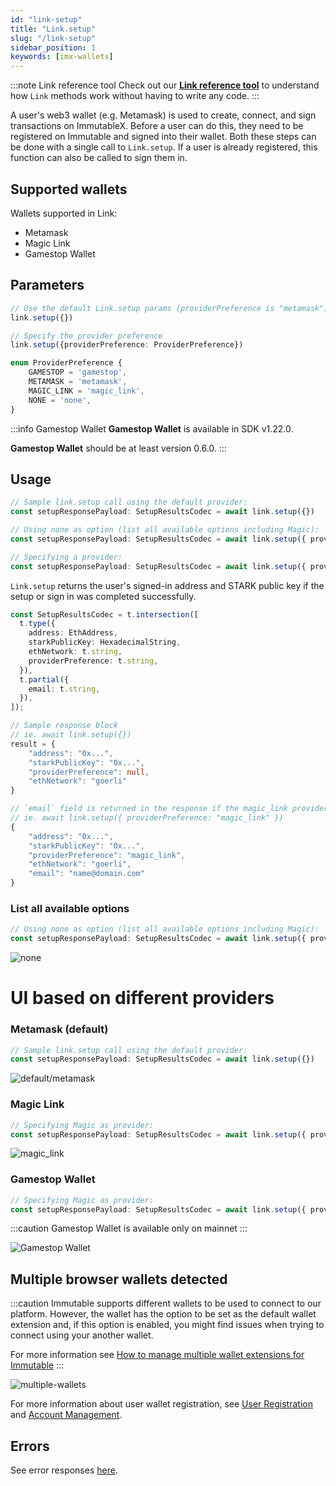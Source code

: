 ```yaml
---
id: "link-setup"
title: "Link.setup"
slug: "/link-setup"
sidebar_position: 1
keywords: [imx-wallets]
---
```


:::note Link reference tool
Check out our **[Link reference tool](https://tools.immutable.com/link-reference/)** to understand how `Link` methods work without having to write any code.
:::

A user's web3 wallet (e.g. Metamask) is used to create, connect, and sign transactions on ImmutableX. Before a user can do this, they need to be registered on Immutable and signed into their wallet. Both these steps can be done with a single call to `Link.setup`. If a user is already registered, this function can also be called to sign them in.

## Supported wallets

Wallets supported in Link:
- Metamask
- Magic Link
- Gamestop Wallet

## Parameters

```typescript
// Use the default Link.setup params (providerPreference is "metamask")
link.setup({})

// Specify the provider preference
link.setup({providerPreference: ProviderPreference})

enum ProviderPreference {
    GAMESTOP = 'gamestop',
    METAMASK = 'metamask',
    MAGIC_LINK = 'magic_link',
    NONE = 'none',
}

```

:::info Gamestop Wallet
**Gamestop Wallet** is available in SDK v1.22.0.

**Gamestop Wallet** should be at least version 0.6.0.
:::

## Usage

```typescript
// Sample link.setup call using the default provider:
const setupResponsePayload: SetupResultsCodec = await link.setup({})

// Using none as option (list all available options including Magic):
const setupResponsePayload: SetupResultsCodec = await link.setup({ providerPreference: "none" })

// Specifying a provider:
const setupResponsePayload: SetupResultsCodec = await link.setup({ providerPreference: "magic_link" })
```

`Link.setup` returns the user's signed-in address and STARK public key if the setup or sign in was completed successfully.

```typescript
const SetupResultsCodec = t.intersection([
  t.type({
    address: EthAddress,
    starkPublicKey: HexadecimalString,
    ethNetwork: t.string,
    providerPreference: t.string,
  }),
  t.partial({
    email: t.string,
  }),
]);

// Sample response block
// ie. await link.setup({})
result = {
    "address": "0x...",
    "starkPublicKey": "0x...",
    "providerPreference": null,
    "ethNetwork": "goerli"
}

// `email` field is returned in the response if the magic_link provider is requested
// ie. await link.setup({ providerPreference: "magic_link" })
{
    "address": "0x...",
    "starkPublicKey": "0x...",
    "providerPreference": "magic_link",
    "ethNetwork": "goerli",
    "email": "name@domain.com"
}
```

### List all available options
```typescript
// Using none as option (list all available options including Magic):
const setupResponsePayload: SetupResultsCodec = await link.setup({ providerPreference: "none" })
```
![none](/img/link-setup/none.png 'none')

# UI based on different providers

### Metamask (default)
```typescript
// Sample link.setup call using the default provider:
const setupResponsePayload: SetupResultsCodec = await link.setup({})
```
![default/metamask](/img/link-setup/default-metamask.png 'default/metamask')

### Magic Link
```typescript
// Specifying Magic as provider:
const setupResponsePayload: SetupResultsCodec = await link.setup({ providerPreference: "magic_link" })
```
![magic_link](/img/link-setup/magic_link.png 'magic_link')


### Gamestop Wallet
```typescript
// Specifying Magic as provider:
const setupResponsePayload: SetupResultsCodec = await link.setup({ providerPreference: "gamestop" })
```

:::caution
Gamestop Wallet is available only on mainnet
:::

![Gamestop Wallet](/img/link-setup/gamestop.png 'Gamestop Wallet')

## Multiple browser wallets detected

:::caution
Immutable supports different wallets to be used to connect to our platform. However, the wallet has the option to be set as the default wallet extension and, if this option is enabled, you might find issues when trying to connect using your another wallet.

For more information see [How to manage multiple wallet extensions for Immutable](https://support.immutable.com/hc/en-us/articles/5160531224079-Managing-multiple-wallet-extensions-for-Immutable)
:::


![multiple-wallets](/img/link-setup/multiple-wallets.png 'multiple-wallets')

For more information about user wallet registration, see [User Registration](/docs/how-to-register-users) and [Account Management](/docs/account-management).

## Errors

See error responses [here](./link-errors.md#general-errors).